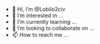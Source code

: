 - 👋 Hi, I’m @Lobilo2civ
- 👀 I’m interested in ...
- 🌱 I’m currently learning ...
- 💞️ I’m looking to collaborate on ...
- 📫 How to reach me ...

<!---
Lobilo2civ/Lobilo2civ is a ✨ special ✨ repository because its `README.md` (this file) appears on your GitHub profile.
You can click the Preview link to take a look at your changes.
--->
